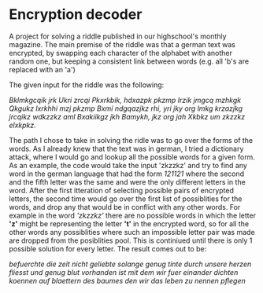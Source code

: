 # Encryption decoder

A project for solving a riddle published in our highschool's monthly magazine.
The main premise of the riddle was that a german text was encrypted, by swapping each character of the alphabet with another random one, but keeping a consistent link between words (e.g. all 'b's are replaced with an 'a')

The given input for the riddle was the following:

  *Bklmkgcqik jrk Ukri zrcqi Pkxrkbik,
  hdxazpk pkzmp Irzik jmgcq mzhkgk Qkgukz
  lxrkhhi
  mzj pkzmp Bxmi ndgqazjkz rhi,
  yri jky org lmkg krzazjkg jrcqikz wdkzzkz
  aml Bxakiikgz jkh Bamykh,
  jkz org jah Xkbkz um zkzzkz elxkpkz.*

The path I chose to take in solving the ridle was to go over the forms of the words. As I already knew that the text was in german, I tried a dictionary attack, where I would go and lookup all the possible words for a given form. As an example, the code would take the input 'zkzzkz' and try to find any word in the german language that had the form *121121* where the second and the fifth letter was the same and were the only different letters in the word.
After the first itteration of selecting possible pairs of encrypted letters, the second time would go over the first list of possiblities for the words, and drop any that would be in conflict with any other words. For example in the word *'zkzzkz'* there are no possible words in which the letter **'z'** might be representing the letter **'t'** in the encrypted word, so for all the other words any possiblities where such an impossible letter pair was made are dropped from the posiblities pool. This is continiued until there is only 1 possible solution for every letter. The result comes out to be:

 *befuerchte die zeit nicht geliebte 
  solange genug tinte durch unsere herzen 
  fliesst 
  und genug blut vorhanden ist 
  mit dem wir fuer einander dichten koennen 
  auf blaettern des baumes 
  den wir das leben zu nennen pflegen*

